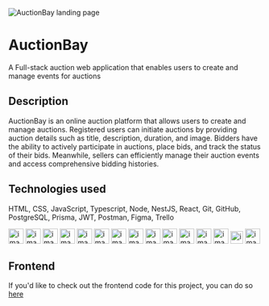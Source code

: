 ![AuctionBay landing page](https://i.imgur.com/zrBTYkb.png)

# AuctionBay

A Full-stack auction web application that enables users to create and manage events for auctions

## Description

AuctionBay is an online auction platform that allows users to create and manage auctions. Registered users can initiate auctions by providing auction details such as title, description, duration, and image. Bidders have the ability to actively participate in auctions, place bids, and track the status of their bids. Meanwhile, sellers can efficiently manage their auction events and access comprehensive bidding histories.

## Technologies used

HTML, CSS, JavaScript, Typescript, Node, NestJS, React, Git, GitHub, PostgreSQL, Prisma, JWT, Postman, Figma, Trello

<img alt="image" src="https://brotherants.com/skillupmentor/images/image5.png" width="30px" /> <img alt="image" src="https://brotherants.com/skillupmentor/images/image7.png" width="30px" />  <img alt="image" src="https://brotherants.com/skillupmentor/images/image17.png" width="30px" /> <img alt="image" src="https://brotherants.com/skillupmentor/images/image4.png" width="30px" /> <img alt="image" src="https://brotherants.com/skillupmentor/images/image3.png" width="30px" /> <img alt="image" src="https://brotherants.com/skillupmentor/images/image19.png" width="30px" /> <img alt="image" src="https://brotherants.com/skillupmentor/images/image11.png" width="30px" /> <img alt="image" src="https://brotherants.com/skillupmentor/images/image2.png" width="30px" /> <img alt="image" src="https://brotherants.com/skillupmentor/images/image10.png" width="30px" /> <img alt="image" src="https://brotherants.com/skillupmentor/images/image8.png" width="30px" /> <img alt="image" src="https://d2eip9sf3oo6c2.cloudfront.net/tags/images/000/001/287/square_480/prismaHD.png" width="30px" /> <img alt="image" src="https://brotherants.com/skillupmentor/images/image14.png" width="30px" /> <img alt="image" src="https://brotherants.com/skillupmentor/images/image9.png" width="30px" /> <img alt="image" src="https://brotherants.com/skillupmentor/images/image12.png" width="25px" /> <img alt="image" src="https://brotherants.com/skillupmentor/images/image13.png" width="30px" /> 

## Frontend

If you'd like to check out the frontend code for this project, you can do so [here](https://github.com/KenanKavazovic/AuctionBay-frontend)
